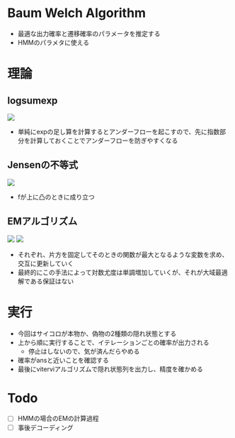 # Baum Welch Algorithm
- 最適な出力確率と遷移確率のパラメータを推定する
- HMMのパラメタに使える

# 理論
## logsumexp
<img src="https://latex.codecogs.com/gif.latex?\mathrm{logsumexp}&space;\left(\left\{&space;p_k&space;\right&space;\}_{k=1}^{K}&space;\right&space;)&space;\equiv&space;\mathrm{log}\left&space;(&space;\sum&space;_{k=1}^{K}&space;\exp&space;p_{k}&space;\right&space;)" />

- 単純にexpの足し算を計算するとアンダーフローを起こすので、先に指数部分を計算しておくことでアンダーフローを防ぎやすくなる

## Jensenの不等式
<img src="https://latex.codecogs.com/gif.latex?f&space;\left&space;(&space;\int&space;y\left&space;(&space;x&space;\right&space;)p\left&space;(&space;x&space;\right&space;)dx&space;\right&space;)&space;\geq&space;\int&space;f\left&space;(&space;y\left&space;(&space;x&space;\right&space;)&space;\right&space;)p\left&space;(&space;x&space;\right&space;)dx"/>

- fが上に凸のときに成り立つ

## EMアルゴリズム

<img src="https://latex.codecogs.com/gif.latex?\textrm{E&space;step:}&space;\hat{q}\left&space;(&space;z&space;\right&space;)&space;=&space;\underset{q\left&space;(&space;z&space;\right&space;)}{\mathrm{argmax}}&space;F\left&space;(&space;q\left&space;(&space;z&space;\right&space;),\theta&space;\right&space;)">

<img src="https://latex.codecogs.com/gif.latex?\textrm{M&space;step:}&space;\hat{\theta&space;}&space;=&space;\underset{\theta}{\mathrm{argmax}}&space;F\left&space;(&space;q\left&space;(&space;z&space;\right&space;),\theta&space;\right&space;)\\">

- それぞれ、片方を固定してそのときの関数が最大となるような変数を求め、交互に更新していく
- 最終的にこの手法によって対数尤度は単調増加していくが、それが大域最適解である保証はない

# 実行
- 今回はサイコロが本物か、偽物の2種類の隠れ状態とする
- 上から順に実行することで、イテレーションごとの確率が出力される
    - 停止はしないので、気が済んだらやめる
- 確率がansと近いことを確認する
- 最後にviterviアルゴリズムで隠れ状態列を出力し、精度を確かめる

# Todo
- [ ] HMMの場合のEMの計算過程
- [ ] 事後デコーディング